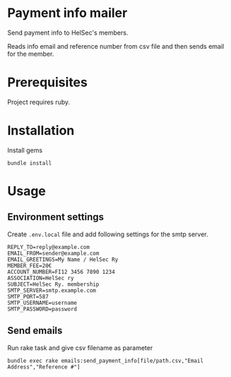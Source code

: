 # Payment info mailer

Send payment info to HelSec's members.

Reads info email and reference number from csv file and then sends email for the member.

# Prerequisites

Project requires ruby.

# Installation

Install gems

    bundle install

# Usage

## Environment settings

Create `.env.local` file and add following settings for the smtp server.

    REPLY_TO=reply@example.com
    EMAIL_FROM=sender@example.com
    EMAIL_GREETINGS=My Name / HelSec Ry
    MEMBER_FEE=20€
    ACCOUNT_NUMBER=FI12 3456 7890 1234
    ASSOCIATION=HelSec ry
    SUBJECT=HelSec Ry. membership
    SMTP_SERVER=smtp.example.com
    SMTP_PORT=587
    SMTP_USERNAME=username
    SMTP_PASSWORD=password

## Send emails

Run rake task and give csv filename as parameter

    bundle exec rake emails:send_payment_info[file/path.csv,"Email Address","Reference #"]
